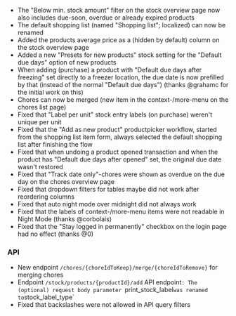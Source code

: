 - The "Below min. stock amount" filter on the stock overview page now also includes due-soon, overdue or already expired products
- The default shopping list (named "Shopping list"; localized) can now be renamed
- Added the products average price as a (hidden by default) column on the stock overview page
- Added a new "Presets for new products" stock setting for the "Default due days" option of new products
- When adding (purchase) a product with "Default due days after freezing" set directly to a freezer location, the due date is now prefilled by that (instead of the normal "Default due days") (thanks @grahamc for the initial work on this)
- Chores can now be merged (new item in the context-/more-menu on the chores list page)
- Fixed that "Label per unit" stock entry labels (on purchase) weren't unique per unit
- Fixed that the "Add as new product" productpicker workflow, started from the shopping list item form, always selected the default shopping list after finishing the flow
- Fixed that when undoing a product opened transaction and when the product has "Default due days after opened" set, the original due date wasn't restored
- Fixed that "Track date only"-chores were shown as overdue on the due day on the chores overview page
- Fixed that dropdown filters for tables maybe did not work after reordering columns
- Fixed that auto night mode over midnight did not always work
- Fixed that the labels of context-/more-menu items were not readable in Night Mode (thanks @corbolais)
- Fixed that the "Stay logged in permanently" checkbox on the login page had no effect (thanks @0)

### API
- New endpoint `/chores/{choreIdToKeep}/merge/{choreIdToRemove}` for merging chores
- Endpoint `/stock/products/{productId}/add` API endpoint`: The (optional) request body parameter `print_stock_label` was renamed to `stock_label_type`
- Fixed that backslashes were not allowed in API query filters
